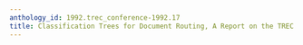 ```yaml
---
anthology_id: 1992.trec_conference-1992.17
title: Classification Trees for Document Routing, A Report on the TREC Experiment
---
```

